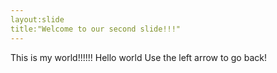 ```yaml
---
layout:slide
title:"Welcome to our second slide!!!"
---
```

This is my world!!!!!! Hello world
Use the left arrow to go back!
